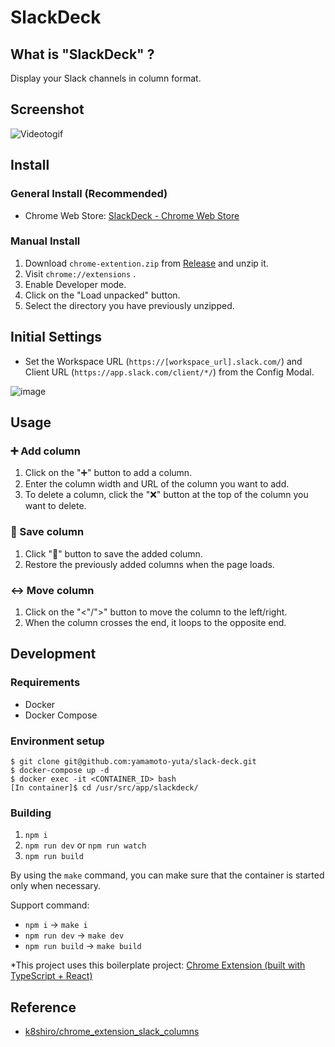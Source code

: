 # SlackDeck

## What is "SlackDeck" ?

Display your Slack channels in column format.

## Screenshot

![Videotogif](https://user-images.githubusercontent.com/55144709/143466276-caa9270d-a036-417f-9b9b-245d98928791.gif)

## Install

### General Install (Recommended)

- Chrome Web Store: [SlackDeck - Chrome Web Store](https://chrome.google.com/webstore/detail/slackdeck/cocnkjpcbmoopfpmogblnjpjdfcaohod?hl=ja&authuser=0)

### Manual Install

1. Download `chrome-extention.zip` from [Release](https://github.com/yamamoto-yuta/slack-deck/releases) and unzip it.
1. Visit `chrome://extensions` .
1. Enable Developer mode.
1. Click on the "Load unpacked" button.
1. Select the directory you have previously unzipped.

## Initial Settings

- Set the Workspace URL (`https://[workspace_url].slack.com/`) and Client URL (`https://app.slack.com/client/*/`) from the Config Modal.

![image](https://user-images.githubusercontent.com/55144709/144297361-1372247e-3e0c-484c-b5f5-5100f9c410a4.png)

## Usage

### ➕ Add column

1. Click on the "➕" button to add a column.
1. Enter the column width and URL of the column you want to add.
1. To delete a column, click the "❌" button at the top of the column you want to delete.

### 💾 Save column

1. Click "💾" button to save the added column.
1. Restore the previously added columns when the page loads.

### ↔️ Move column

1. Click on the "<"/">" button to move the column to the left/right.
1. When the column crosses the end, it loops to the opposite end.

## Development

### Requirements

- Docker
- Docker Compose

### Environment setup

```
$ git clone git@github.com:yamamoto-yuta/slack-deck.git
$ docker-compose up -d
$ docker exec -it <CONTAINER_ID> bash
[In container]$ cd /usr/src/app/slackdeck/
```

### Building

1. `npm i`
1. `npm run dev` or `npm run watch`
1. `npm run build`

By using the `make` command, you can make sure that the container is started only when necessary.

Support command:

- `npm i` -> `make i`
- `npm run dev` -> `make dev`
- `npm run build` -> `make build`

\*This project uses this boilerplate project: [Chrome Extension (built with TypeScript + React)](https://github.com/martellaj/chrome-extension-react-typescript-boilerplate)

## Reference

- [k8shiro/chrome_extension_slack_columns](https://github.com/k8shiro/chrome_extension_slack_columns)
